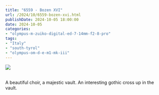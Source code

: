 ```yaml
---
title: "6559 - Bozen XVI"
url: /2024/10/6559-bozen-xvi.html
publishDate: 2024-10-05 18:00:00
date: 2024-10-05
categories:
- "olympus-m-zuiko-digital-ed-7-14mm-f2-8-pro"
tags:
- "Italy"
- "south-tyrol"
- "olympus-om-d-e-m1-mk-iii"
---
```

<div class="container">
<div class="center"><a target="_blank" href="https://d25zfm9zpd7gm5.cloudfront.net/1200x1200/2020/20200907_091517-ORF-DxO_DeepPRIMEXD2_lr.jpg"><img class="webfeedsFeaturedVisual" src="https://d25zfm9zpd7gm5.cloudfront.net/0600x0600/2020/20200907_091517-ORF-DxO_DeepPRIMEXD2_lr.jpg" /></a></div>
</div>
<br />

A beautiful choir, a majestic vault. An interesting gothic
cross up in the vault.
